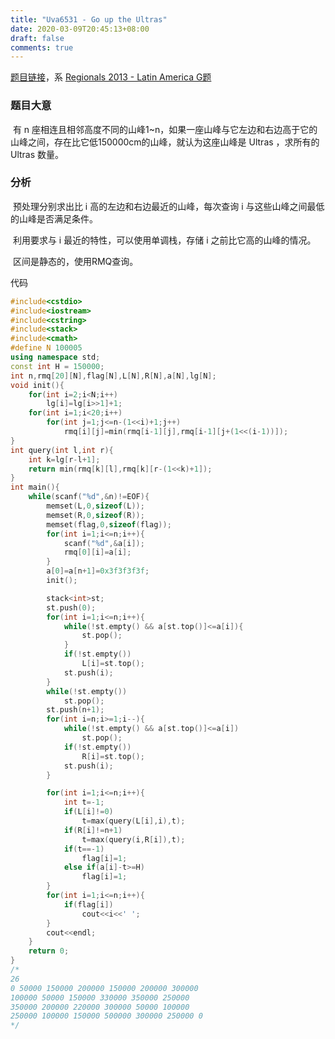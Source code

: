 ```yaml
---
title: "Uva6531 - Go up the Ultras"
date: 2020-03-09T20:45:13+08:00
draft: false
comments: true
---
```


[题目链接](https://www.e-olymp.com/en/problems/6583)，系 [Regionals 2013 - Latin America G题](https://icpcarchive.ecs.baylor.edu/index.php?option=onlinejudge&page=show_problem&problem=4542)

### 题目大意 

​	有 n 座相连且相邻高度不同的山峰1~n，如果一座山峰与它左边和右边高于它的山峰之间，存在比它低150000cm的山峰，就认为这座山峰是 Ultras ，求所有的 Ultras 数量。

### 分析

​	预处理分别求出比 i 高的左边和右边最近的山峰，每次查询 i 与这些山峰之间最低的山峰是否满足条件。

​	利用要求与 i 最近的特性，可以使用单调栈，存储 i 之前比它高的山峰的情况。

​	区间是静态的，使用RMQ查询。

代码

```c++
#include<cstdio>
#include<iostream>
#include<cstring>
#include<stack>
#include<cmath>
#define N 100005
using namespace std;
const int H = 150000;
int n,rmq[20][N],flag[N],L[N],R[N],a[N],lg[N];
void init(){
    for(int i=2;i<N;i++)
        lg[i]=lg[i>>1]+1;
    for(int i=1;i<20;i++)
        for(int j=1;j<=n-(1<<i)+1;j++)
            rmq[i][j]=min(rmq[i-1][j],rmq[i-1][j+(1<<(i-1))]);
}
int query(int l,int r){
    int k=lg[r-l+1];
    return min(rmq[k][l],rmq[k][r-(1<<k)+1]);
}
int main(){
    while(scanf("%d",&n)!=EOF){
        memset(L,0,sizeof(L));
        memset(R,0,sizeof(R));
        memset(flag,0,sizeof(flag));
        for(int i=1;i<=n;i++){
            scanf("%d",&a[i]);
            rmq[0][i]=a[i];
        }
        a[0]=a[n+1]=0x3f3f3f3f;
        init();

        stack<int>st;
        st.push(0);
        for(int i=1;i<=n;i++){
            while(!st.empty() && a[st.top()]<=a[i]){
                st.pop();
            }
            if(!st.empty())
                L[i]=st.top();
            st.push(i);
        }
        while(!st.empty())
            st.pop();
        st.push(n+1);
        for(int i=n;i>=1;i--){
            while(!st.empty() && a[st.top()]<=a[i])
                st.pop();
            if(!st.empty())
                R[i]=st.top();
            st.push(i);
        }

        for(int i=1;i<=n;i++){
            int t=-1;
            if(L[i]!=0)
                t=max(query(L[i],i),t);
            if(R[i]!=n+1)
                t=max(query(i,R[i]),t);
            if(t==-1)
                flag[i]=1;
            else if(a[i]-t>=H)
                flag[i]=1;
        }
        for(int i=1;i<=n;i++){
            if(flag[i])
                cout<<i<<' ';
        }
        cout<<endl;
    }
    return 0;
}
/*
26
0 50000 150000 200000 150000 200000 300000 
100000 50000 150000 330000 350000 250000 
350000 200000 220000 300000 50000 100000 
250000 100000 150000 500000 300000 250000 0
*/
```

